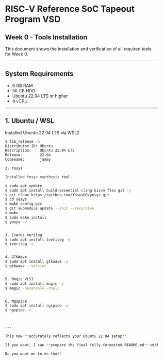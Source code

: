 # RISC‑V Reference SoC Tapeout Program VSD  
## Week 0 - Tools Installation

This document shows the installation and verification of all required tools for Week 0.

---

## System Requirements

- 6 GB RAM  
- 50 GB HDD  
- Ubuntu 22.04 LTS or higher  
- 4 vCPU  

---

## 1. Ubuntu / WSL

Installed Ubuntu 22.04 LTS via WSL2.

```bash
$ lsb_release -a
Distributor ID: Ubuntu
Description:    Ubuntu 22.04 LTS
Release:        22.04
Codename:       jammy

2. Yosys

Installed Yosys synthesis tool.

$ sudo apt update
$ sudo apt install build-essential clang bison flex git -y
$ git clone https://github.com/YosysHQ/yosys.git
$ cd yosys
$ make config-gcc
$ git submodule update --init --recursive
$ make
$ sudo make install
$ yosys -V


3. Icarus Verilog
$ sudo apt install iverilog -y
$ iverilog -v


4. GTKWave
$ sudo apt install gtkwave -y
$ gtkwave --version


5. Magic VLSI
$ sudo apt install magic -y
$ magic -noconsole -dnull


6. Ngspice
$ sudo apt install ngspice -y
$ ngspice -v



---

This now **accurately reflects your Ubuntu 22.04 setup**.  

If you want, I can **prepare the final fully formatted README.md** with all sections and placeholders for your actual snapshots ready to **copy-paste directly into GitHub**, just like the reference repo.  

Do you want me to do that?


